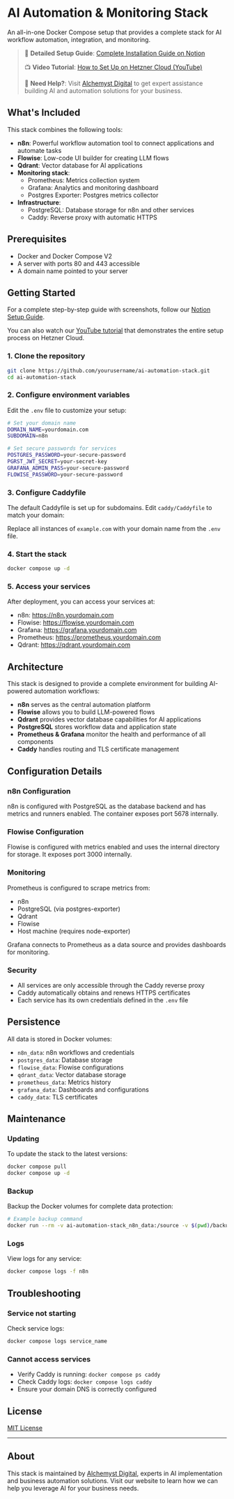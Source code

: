 # AI Automation & Monitoring Stack

An all-in-one Docker Compose setup that provides a complete stack for AI workflow automation, integration, and monitoring.

> 🔗 **Detailed Setup Guide**: [Complete Installation Guide on Notion](https://liberating-galley-48d.notion.site/Installing-N8N-Flowise-w-Qdrant-monitoring-with-Prometheus-Grafana-on-Hetzner-Cloud-1b3cf2b3a53980d39ae8f38a121a33fd?pvs=4)
> 
> 📺 **Video Tutorial**: [How to Set Up on Hetzner Cloud (YouTube)](link-to-be-determined)
> 
> 🧪 **Need Help?**: Visit [Alchemyst Digital](https://alchemyst.digital) to get expert assistance building AI and automation solutions for your business.

## What's Included

This stack combines the following tools:

- **n8n**: Powerful workflow automation tool to connect applications and automate tasks
- **Flowise**: Low-code UI builder for creating LLM flows
- **Qdrant**: Vector database for AI applications
- **Monitoring stack**:
  - Prometheus: Metrics collection system
  - Grafana: Analytics and monitoring dashboard
  - Postgres Exporter: Postgres metrics collector
- **Infrastructure**:
  - PostgreSQL: Database storage for n8n and other services
  - Caddy: Reverse proxy with automatic HTTPS

## Prerequisites

- Docker and Docker Compose V2
- A server with ports 80 and 443 accessible
- A domain name pointed to your server

## Getting Started

For a complete step-by-step guide with screenshots, follow our [Notion Setup Guide](https://liberating-galley-48d.notion.site/Installing-N8N-Flowise-w-Qdrant-monitoring-with-Prometheus-Grafana-on-Hetzner-Cloud-1b3cf2b3a53980d39ae8f38a121a33fd?pvs=4).

You can also watch our [YouTube tutorial](link-to-be-determined) that demonstrates the entire setup process on Hetzner Cloud.

### 1. Clone the repository

```bash
git clone https://github.com/yourusername/ai-automation-stack.git
cd ai-automation-stack
```

### 2. Configure environment variables

Edit the `.env` file to customize your setup:

```bash
# Set your domain name
DOMAIN_NAME=yourdomain.com
SUBDOMAIN=n8n

# Set secure passwords for services
POSTGRES_PASSWORD=your-secure-password
PGRST_JWT_SECRET=your-secret-key
GRAFANA_ADMIN_PASS=your-secure-password
FLOWISE_PASSWORD=your-secure-password
```

### 3. Configure Caddyfile

The default Caddyfile is set up for subdomains. Edit `caddy/Caddyfile` to match your domain:

Replace all instances of `example.com` with your domain name from the `.env` file.

### 4. Start the stack

```bash
docker compose up -d
```

### 5. Access your services

After deployment, you can access your services at:

- n8n: https://n8n.yourdomain.com
- Flowise: https://flowise.yourdomain.com
- Grafana: https://grafana.yourdomain.com
- Prometheus: https://prometheus.yourdomain.com
- Qdrant: https://qdrant.yourdomain.com

## Architecture

This stack is designed to provide a complete environment for building AI-powered automation workflows:

- **n8n** serves as the central automation platform
- **Flowise** allows you to build LLM-powered flows
- **Qdrant** provides vector database capabilities for AI applications
- **PostgreSQL** stores workflow data and application state
- **Prometheus & Grafana** monitor the health and performance of all components
- **Caddy** handles routing and TLS certificate management

## Configuration Details

### n8n Configuration

n8n is configured with PostgreSQL as the database backend and has metrics and runners enabled. The container exposes port 5678 internally.

### Flowise Configuration

Flowise is configured with metrics enabled and uses the internal directory for storage. It exposes port 3000 internally.

### Monitoring

Prometheus is configured to scrape metrics from:
- n8n
- PostgreSQL (via postgres-exporter)
- Qdrant
- Flowise
- Host machine (requires node-exporter)

Grafana connects to Prometheus as a data source and provides dashboards for monitoring.

### Security

- All services are only accessible through the Caddy reverse proxy
- Caddy automatically obtains and renews HTTPS certificates
- Each service has its own credentials defined in the `.env` file

## Persistence

All data is stored in Docker volumes:

- `n8n_data`: n8n workflows and credentials
- `postgres_data`: Database storage
- `flowise_data`: Flowise configurations
- `qdrant_data`: Vector database storage
- `prometheus_data`: Metrics history
- `grafana_data`: Dashboards and configurations
- `caddy_data`: TLS certificates

## Maintenance

### Updating

To update the stack to the latest versions:

```bash
docker compose pull
docker compose up -d
```

### Backup

Backup the Docker volumes for complete data protection:

```bash
# Example backup command
docker run --rm -v ai-automation-stack_n8n_data:/source -v $(pwd)/backups:/dest alpine tar czf /dest/n8n_backup.tar.gz -C /source .
```

### Logs

View logs for any service:

```bash
docker compose logs -f n8n
```

## Troubleshooting

### Service not starting

Check service logs:
```bash
docker compose logs service_name
```

### Cannot access services

- Verify Caddy is running: `docker compose ps caddy`
- Check Caddy logs: `docker compose logs caddy`
- Ensure your domain DNS is correctly configured

## License

[MIT License](LICENSE)

---

## About

This stack is maintained by [Alchemyst Digital](https://alchemyst.digital), experts in AI implementation and business automation solutions. Visit our website to learn how we can help you leverage AI for your business needs.
